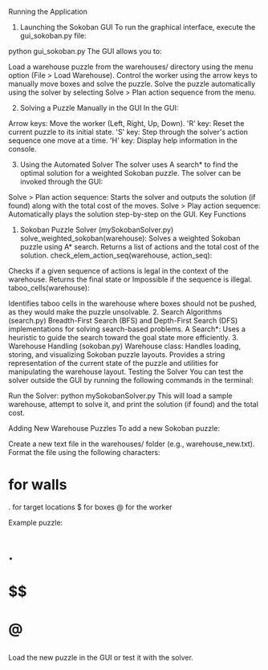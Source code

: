 Running the Application
1. Launching the Sokoban GUI
To run the graphical interface, execute the gui_sokoban.py file:

python gui_sokoban.py
The GUI allows you to:

Load a warehouse puzzle from the warehouses/ directory using the menu option (File > Load Warehouse).
Control the worker using the arrow keys to manually move boxes and solve the puzzle.
Solve the puzzle automatically using the solver by selecting Solve > Plan action sequence from the menu.

2. Solving a Puzzle Manually in the GUI
In the GUI:

Arrow keys: Move the worker (Left, Right, Up, Down).
'R' key: Reset the current puzzle to its initial state.
'S' key: Step through the solver's action sequence one move at a time.
'H' key: Display help information in the console.

3. Using the Automated Solver
The solver uses A search* to find the optimal solution for a weighted Sokoban puzzle. The solver can be invoked through the GUI:

Solve > Plan action sequence: Starts the solver and outputs the solution (if found) along with the total cost of the moves.
Solve > Play action sequence: Automatically plays the solution step-by-step on the GUI.
Key Functions

1. Sokoban Puzzle Solver (mySokobanSolver.py)
solve_weighted_sokoban(warehouse):
Solves a weighted Sokoban puzzle using A* search.
Returns a list of actions and the total cost of the solution.
check_elem_action_seq(warehouse, action_seq):

Checks if a given sequence of actions is legal in the context of the warehouse.
Returns the final state or Impossible if the sequence is illegal.
taboo_cells(warehouse):

Identifies taboo cells in the warehouse where boxes should not be pushed, as they would make the puzzle unsolvable.
2. Search Algorithms (search.py)
Breadth-First Search (BFS) and Depth-First Search (DFS) implementations for solving search-based problems.
A Search*: Uses a heuristic to guide the search toward the goal state more efficiently.
3. Warehouse Handling (sokoban.py)
Warehouse class:
Handles loading, storing, and visualizing Sokoban puzzle layouts.
Provides a string representation of the current state of the puzzle and utilities for manipulating the warehouse layout.
Testing the Solver
You can test the solver outside the GUI by running the following commands in the terminal:

Run the Solver:
python mySokobanSolver.py
This will load a sample warehouse, attempt to solve it, and print the solution (if found) and the total cost.

Adding New Warehouse Puzzles
To add a new Sokoban puzzle:

Create a new text file in the warehouses/ folder (e.g., warehouse_new.txt).
Format the file using the following characters:
# for walls
. for target locations
$ for boxes
@ for the worker

Example puzzle:

######
# .  #
# $$ #
# @  #
######

Load the new puzzle in the GUI or test it with the solver.

